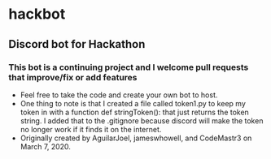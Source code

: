 # hackbot
## Discord bot for Hackathon
### This bot is a continuing project and I welcome pull requests that improve/fix or add features

* Feel free to take the code and create your own bot to host.
* One thing to note is that I created a file called token1.py to keep my token in with a function def stringToken(): that just returns the token string. I added that to the .gitignore because discord will make the token no longer work if it finds it on the internet.
* Originally created by AguilarJoel, jameswhowell, and CodeMastr3 on March 7, 2020.
